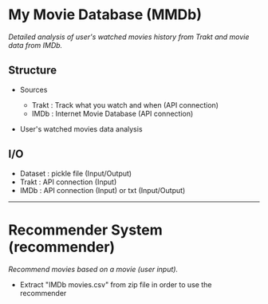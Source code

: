 # My Movie Database (MMDb)
*Detailed analysis of user's watched movies history from Trakt and movie data from IMDb.*

## Structure
- Sources
    - Trakt : Track what you watch and when (API connection)
    - IMDb : Internet Movie Database (API connection)
    
- User's watched movies data analysis


## I/O
- Dataset : pickle file (Input/Output)
- Trakt : API connection (Input)
- IMDb  : API connection (Input) or txt (Input/Output)


****************************************************************************

# Recommender System (recommender)
*Recommend movies based on a movie (user input).*
- Extract "IMDb movies.csv" from zip file in order to use the recommender
